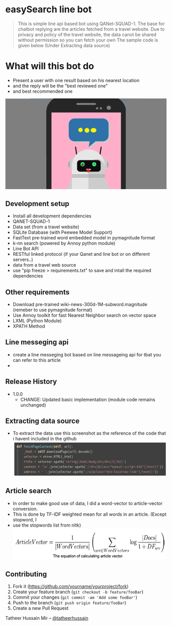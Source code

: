 # easySearch line bot
> This is simple line api based bot using QANet-SQUAD-1.
> The base for chatbot replying are the articles fetched from a travel website.
> Due to privacy and policy of the travel website, the data canot be shared without permission so you can fetch your own
> The sample code is given below (Under Extracting data source)

# What will this bot do 
* Present a user with one result based on his nearest location 
* and the reply will be the "best reviewed one" 
* and best recommended one 


![Screenshot](images/banner.png)


## Development setup

* Install all development dependencies 
* QANET-SQUAD-1
* Data set (from a travel website)
* SQLite Database (with Peewee Model Support)
* FastText pre-trained word embedded model in pymagnitude format
* k-nn search (powered by Annoy python module)
* Line Bot API
* RESTful linked protocol (if your Qanet and line bot or on different servers..)
* data from a travel web source
* use  "pip freeze > requirements.txt" to save and intall the required dependencies


## Other requirements 
* Download pre-trained wiki-news-300d-1M-subword.magnitude (remeber to use pymagnitude format) 
* Use Annoy toolkit for fast Nearest Neighbor search on vector space 
* LXML (Python Module)
* XPATH Method

## Line messeging api 
* create a line messeging bot based on line messageing api for tbat you can refer to this article 
* [Build a line bot]: https://ithelp.ithome.com.tw/articles/10235146

## Release History

* 1.0.0
    * CHANGE: Updated basic implementation (module code remains unchanged)

## Extracting data source 
* To extract the data use this screenshot as the reference of the code that i havent included in the github
![Screenshot](images/fetch.jpg)

## Article search 
* In order to make good use of data, I did a word-vector to article-vector conversion.
* This is done by TF-IDF weighted mean for all words in an article. (Except stopword, I
* use the stopwords list from nltk)
![Screenshot](images/articlesearch.jpg)


## Contributing

1. Fork it (<https://github.com/yourname/yourproject/fork>)
2. Create your feature branch (`git checkout -b feature/fooBar`)
3. Commit your changes (`git commit -am 'Add some fooBar'`)
4. Push to the branch (`git push origin feature/fooBar`)
5. Create a new Pull Request




Tatheer Hussain Mir – [@tatheerhussain](https://twitter.com/tatheerhussain) 